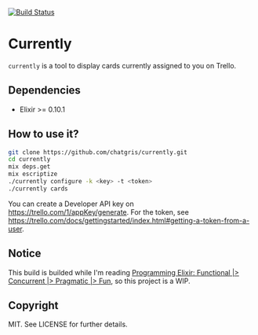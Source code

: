 [![Build Status](https://travis-ci.org/chatgris/currently.png?branch=master)](https://travis-ci.org/chatgris/currently)

# Currently

`currently` is a tool to display cards currently assigned to you on Trello.

## Dependencies

  * Elixir >= 0.10.1

## How to use it?

``` sh
git clone https://github.com/chatgris/currently.git
cd currently
mix deps.get
mix escriptize
./currently configure -k <key> -t <token>
./currently cards
```

You can create a Developer API key on https://trello.com/1/appKey/generate.
For the token, see
https://trello.com/docs/gettingstarted/index.html#getting-a-token-from-a-user.


## Notice

This build is builded while I'm reading [Programming Elixir: Functional |>
Concurrent |> Pragmatic |>
Fun](http://pragprog.com/book/elixir/programming-elixir), so this project is a
WIP.

## Copyright

MIT. See LICENSE for further details.
